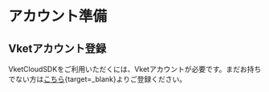 
# アカウント準備

## Vketアカウント登録
VketCloudSDKをご利用いただくには、Vketアカウントが必要です。まだお持ちでない方は[こちら](https://account.vket.com/?locale=ja){target=_blank}よりご登録ください。
  